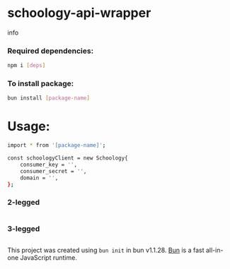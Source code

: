 # schoology-api-wrapper

info

### Required dependencies:
```bash
npm i [deps]
```

### To install package:

```bash
bun install [package-name]
```

# Usage:
```bash
import * from '[package-name]';

const schoologyClient = new Schoology{
    consumer_key = '',
    consumer_secret = '',
    domain = '',
};
```
### 2-legged
```bash

```

### 3-legged
```bash

```

This project was created using `bun init` in bun v1.1.28. [Bun](https://bun.sh) is a fast all-in-one JavaScript runtime.
